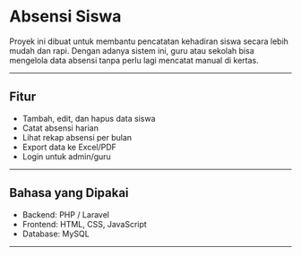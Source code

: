 # Absensi Siswa

Proyek ini dibuat untuk membantu pencatatan kehadiran siswa secara lebih mudah dan rapi. Dengan adanya sistem ini, guru atau sekolah bisa mengelola data absensi tanpa perlu lagi mencatat manual di kertas.

---

## Fitur
- Tambah, edit, dan hapus data siswa
- Catat absensi harian
- Lihat rekap absensi per bulan
- Export data ke Excel/PDF
- Login untuk admin/guru

---

## Bahasa yang Dipakai
- Backend: PHP / Laravel 
- Frontend: HTML, CSS, JavaScript
- Database: MySQL

---




